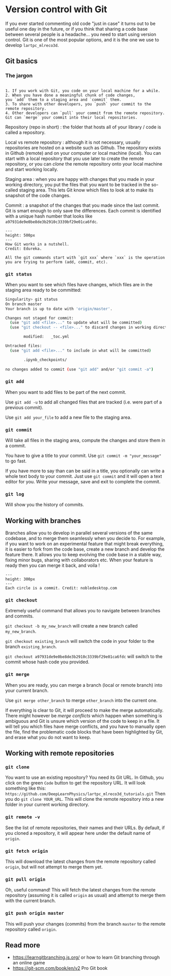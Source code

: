 # Version control with Git

If you ever started commenting old code "just in case" it turns out to be useful one day in the future,
or if you think that sharing a code base between several people is a headache... 
you need to start using version control. Git is one of the most popular options, and
it is the one we use to develop `lartpc_mlreco3d`.

## Git basics

### The jargon
```{margin} Basic workflow in short

1. If you work with Git, you code on your local machine for a while. 
2. When you have done a meaningful chunk of code changes,
you `add` them to a staging area and `commit` them. 
3. To share with other developers, you `push` your commit to the remote repository.
4. Other developers can `pull` your commit from the remote repository. Git can `merge` your commit into their local repositories.
```
Repository (repo in short)
 : the folder that hosts all of your library / code is called a repository.

Local vs remote repository
 : although it is not necessary, usually repositories are hosted on a website such as
Github. The repository exists in Github (remote) and on your computer or local machine (local). You can start with
a local repository that you use later to create the remote repository, or you can *clone* the remote repository onto your
local machine and start working locally.

Staging area
 : when you are happy with changes that you made in your working directory, you put the files that you want to be tracked in 
the so-called staging area. This lets Git know which files to look at to make its snapshot of the code changes. 

Commit
 : a snapshot of the changes that you made since the last commit. Git is smart enough to only save the differences.
 Each commit is identified with a unique hash number that looks like `a97931de9e0be8de3b2910c3339bf29e01ca6fdc`.


```{figure} https://www.edureka.co/blog/wp-content/uploads/2016/11/Git-Architechture-Git-Tutorial-Edureka-2.png
---
height: 500px
---
How Git works in a nutshell.
Credit: Edureka.
```

```{note}
All the git commands start with `git xxx` where `xxx` is the operation you are trying to perform (add, commit, etc). 
```

### `git status`
When you want to see which files have changes, which files are in the staging area ready to be committed:

```bash
Singularity> git status
On branch master
Your branch is up to date with 'origin/master'.

Changes not staged for commit:
  (use "git add <file>..." to update what will be committed)
  (use "git checkout -- <file>..." to discard changes in working directory)

        modified:   _toc.yml

Untracked files:
  (use "git add <file>..." to include in what will be committed)

        .ipynb_checkpoints/
        
no changes added to commit (use "git add" and/or "git commit -a")
```

### `git add`
When you want to add files to be part of the next commit. 

Use `git add -u` to add all changed files that are tracked (i.e. were part of a previous commit). 

Use `git add your_file` to add a new file to the staging area.

### `git commit`
Will take all files in the staging area, compute the changes and store them in a commit.

You have to give a title to your commit. Use `git commit -m "your_message"` to go fast. 

If you have more to say than can be said in a title, you optionally can write a whole text
body to your commit. Just use `git commit` and it will open a text editor for you. Write your
message, save and exit to complete the commit.

### `git log`
Will show you the history of commits.

## Working with branches
Branches allow you to develop in parallel several versions of the same codebase, and to merge them seamlessly
when you decide to. For example, if you want to work on an experimental feature that might break everything,
it is easier to fork from the code base, create a new branch and develop the feature there. It allows you to keep
evolving the code base in a stable way, fixing minor bugs, sharing with collaborators etc. When your feature is ready
then you can merge it back, and voila !

```{figure} https://www.nobledesktop.com/image/blog/git-branches-merge.png
---
height: 300px
---
Each circle is a commit. Credit: nobledesktop.com
```
### `git checkout`
Extremely useful command that allows you to navigate between branches and commits. 

`git checkout -b my_new_branch` will create a new branch called `my_new_branch`.

`git checkout existing_branch` will switch the code in your folder to the branch `existing_branch`.

`git checkout a97931de9e0be8de3b2910c3339bf29e01ca6fdc` will switch to the commit whose hash code you provided.

### `git merge`
When you are ready, you can merge a branch (local or remote branch) into your current branch.

Use `git merge other_branch` to merge `other_branch` into the current one.

If everything is clear to Git, it will proceed to make the merge automatically. There might however be *merge conflicts*
which happen when something is ambiguous and Git is unsure which version of the code to keep in a file. It will tell you
which files have merge conflicts, and you have to manually open the file, find the problematic code blocks that have been
highlighted by Git, and erase what you do not want to keep.

## Working with remote repositories

### `git clone`
You want to use an existing repository? You need its Git URL.
In Github, you click on the green `Code` button to get the repository URL. 
It will look something like this: `https://github.com/DeepLearnPhysics/lartpc_mlreco3d_tutorials.git`
Then you do `git clone YOUR_URL`. This will clone the remote repository into a new folder in your current working directory.

### `git remote -v`
See the list of remote repositories, their names and their URLs.
By default, if you cloned a repository, it will appear here under the default name of `origin`.

### `git fetch origin`
This will download the latest changes from the remote repository called `origin`, but will not
attempt to merge them yet.

### `git pull origin`
Oh, useful command! This will fetch the latest changes from the remote repository (assuming it is called `origin` as usual) and
attempt to merge them with the current branch.

### `git push origin master`
This will push your changes (commits) from the branch `master` to the remote repository called `origin`.

## Read more
* https://learngitbranching.js.org/ or how to learn Git branching through an online game
* https://git-scm.com/book/en/v2 Pro Git book